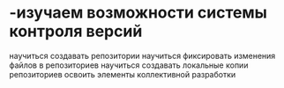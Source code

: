 # -изучаем возможности системы контроля версий
научиться создавать репозитории
научиться фиксировать изменения файлов в репозиториев 
научиться создавать локальные копии репозиториев
освоить элементы коллективной разработки

